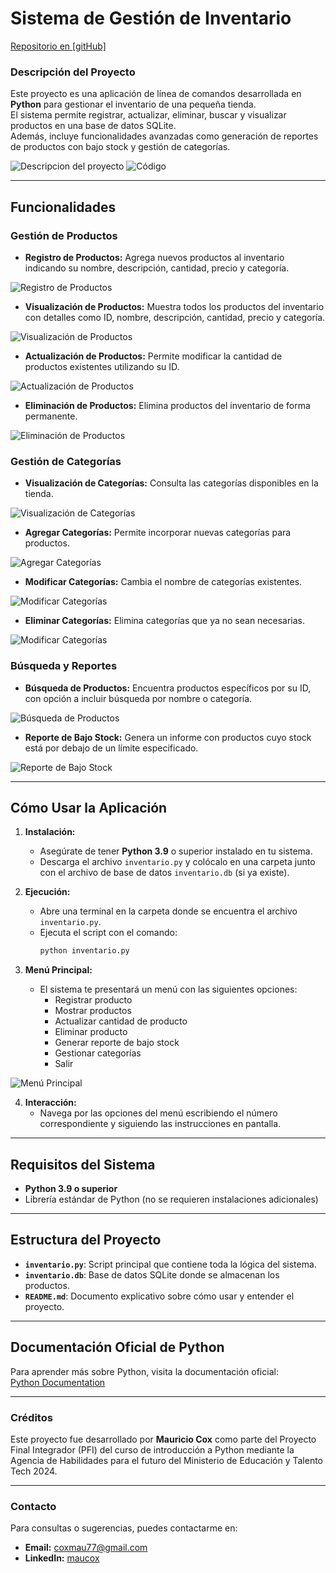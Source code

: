# **Sistema de Gestión de Inventario**

<a href="https://github.com/coxmau77/inventario_pfi" target="_blank" rel="noopener noreferrer">Repositorio en [gitHub]</a>

### **Descripción del Proyecto**

Este proyecto es una aplicación de línea de comandos desarrollada en **Python** para gestionar el inventario de una pequeña tienda.  
El sistema permite registrar, actualizar, eliminar, buscar y visualizar productos en una base de datos SQLite.  
Además, incluye funcionalidades avanzadas como generación de reportes de productos con bajo stock y gestión de categorías.

![Descripcion del proyecto](./img/Captura%20de%20pantalla%202024-12-17%20143642.png)
![Código](./img/Captura%20de%20pantalla%202024-12-17%20131431.png)

---

## **Funcionalidades**

### **Gestión de Productos**

- **Registro de Productos:** Agrega nuevos productos al inventario indicando su nombre, descripción, cantidad, precio y categoría.

![Registro de Productos](./img/Captura%20de%20pantalla%202024-12-17%20151154.png)

- **Visualización de Productos:** Muestra todos los productos del inventario con detalles como ID, nombre, descripción, cantidad, precio y categoría.

![Visualización de Productos](./img/Captura%20de%20pantalla%202024-12-17%20151725.png)

- **Actualización de Productos:** Permite modificar la cantidad de productos existentes utilizando su ID.

![Actualización de Productos](./img/Captura%20de%20pantalla%202024-12-17%20152154.png)

- **Eliminación de Productos:** Elimina productos del inventario de forma permanente.

![Eliminación de Productos](./img/Captura%20de%20pantalla%202024-12-17%20152646.png)

### **Gestión de Categorías**

- **Visualización de Categorías:** Consulta las categorías disponibles en la tienda.

![Visualización de Categorías](./img/Captura%20de%20pantalla%202024-12-17%20163557.png)

- **Agregar Categorías:** Permite incorporar nuevas categorías para productos.

![Agregar Categorías](./img/Captura%20de%20pantalla%202024-12-17%20163843.png)


- **Modificar Categorías:** Cambia el nombre de categorías existentes.

![Modificar Categorías](./img/Captura%20de%20pantalla%202024-12-17%20164244.png)

- **Eliminar Categorías:** Elimina categorías que ya no sean necesarias.

![Modificar Categorías](./img/Captura%20de%20pantalla%202024-12-17%20164516.png)

### **Búsqueda y Reportes**

- **Búsqueda de Productos:** Encuentra productos específicos por su ID, con opción a incluir búsqueda por nombre o categoría.

![Búsqueda de Productos](./img/Captura%20de%20pantalla%202024-12-17%20172457.png)

- **Reporte de Bajo Stock:** Genera un informe con productos cuyo stock está por debajo de un límite especificado.

![Reporte de Bajo Stock](./img/Captura%20de%20pantalla%202024-12-17%20165046.png)

---

## **Cómo Usar la Aplicación**

1. **Instalación:**

   - Asegúrate de tener **Python 3.9** o superior instalado en tu sistema.
   - Descarga el archivo `inventario.py` y colócalo en una carpeta junto con el archivo de base de datos `inventario.db` (si ya existe).

2. **Ejecución:**

   - Abre una terminal en la carpeta donde se encuentra el archivo `inventario.py`.
   - Ejecuta el script con el comando:
     ```bash
     python inventario.py
     ```

3. **Menú Principal:**

   - El sistema te presentará un menú con las siguientes opciones:
     - Registrar producto
     - Mostrar productos
     - Actualizar cantidad de producto
     - Eliminar producto
     - Generar reporte de bajo stock
     - Gestionar categorías
     - Salir

![Menú Principal](./img/Captura%20de%20pantalla%202024-12-17%20165750.png)

4. **Interacción:**
   - Navega por las opciones del menú escribiendo el número correspondiente y siguiendo las instrucciones en pantalla.

---

## **Requisitos del Sistema**

- **Python 3.9 o superior**
- Librería estándar de Python (no se requieren instalaciones adicionales)

---

## **Estructura del Proyecto**

- **`inventario.py`**: Script principal que contiene toda la lógica del sistema.
- **`inventario.db`**: Base de datos SQLite donde se almacenan los productos.
- **`README.md`**: Documento explicativo sobre cómo usar y entender el proyecto.

---

## **Documentación Oficial de Python**

Para aprender más sobre Python, visita la documentación oficial:  
[Python Documentation](https://docs.python.org/3/)

---

### **Créditos**

Este proyecto fue desarrollado por **Mauricio Cox** como parte del Proyecto Final Integrador (PFI) del curso de introducción a Python mediante la Agencia de Habilidades para el futuro del Ministerio de Educación y Talento Tech 2024.

---

### **Contacto**

Para consultas o sugerencias, puedes contactarme en:

- **Email:** coxmau77@gmail.com
- **LinkedIn:** [maucox](https://www.linkedin.com/in/coxmau77/)
